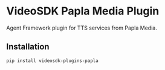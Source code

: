# VideoSDK Papla Media Plugin

Agent Framework plugin for TTS services from Papla Media.

## Installation

```bash
pip install videosdk-plugins-papla
```